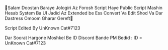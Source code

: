 👋Salam Doostan Baraye Jologiri Az Forosh Script Haye Public Script Mashin Hesab System Ba UI Jadid Az Extended be Ess Convert Va Edit Shod Va Dar Dastress Omoom Gharar Gereft👀

Script Edited By UnKnown Cat#7123

Dar Soorat Hargone Moshkel Be ID Discord Bande PM Bedid : ID = UnKnown Cat#7123


<a href="https://media.discordapp.net/attachments/894134791270703104/918809374091251742/Screenshot_1764.png"></a>
